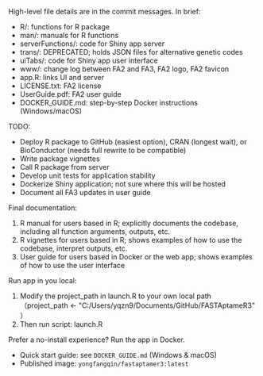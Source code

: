 High-level file details are in the commit messages. In brief:
- R/: functions for R package
- man/: manuals for R functions
- serverFunctions/: code for Shiny app server
- trans/: DEPRECATED; holds JSON files for alternative genetic codes
- uiTabs/: code for Shiny app user interface
- www/: change log between FA2 and FA3, FA2 logo, FA2 favicon
- app.R: links UI and server
- LICENSE.txt: FA2 license
- UserGuide.pdf: FA2 user guide
- DOCKER_GUIDE.md: step-by-step Docker instructions (Windows/macOS)

TODO:
- Deploy R package to GitHub (easiest option), CRAN (longest wait), or BioConductor (needs full rewrite to be compatible)
- Write package vignettes
- Call R package from server
- Develop unit tests for application stability
- Dockerize Shiny application; not sure where this will be hosted
- Document all FA3 updates in user guide

Final documentation:
1. R manual for users based in R; explicitly documents the codebase, including all function arguments, outputs, etc.
2. R vignettes for users based in R; shows examples of how to use the codebase, interpret outputs, etc.
3. User guide for users based in Docker or the web app; shows examples of how to use the user interface

Run app in you local:
1. Modify the project_path in launch.R to your own local path （project_path <- "C:/Users/yqzn9/Documents/GitHub/FASTAptameR3" ）
2. Then run script: launch.R 

Prefer a no-install experience? Run the app in Docker.

- Quick start guide: see `DOCKER_GUIDE.md` (Windows & macOS)
- Published image: `yongfangqin/fastaptamer3:latest`